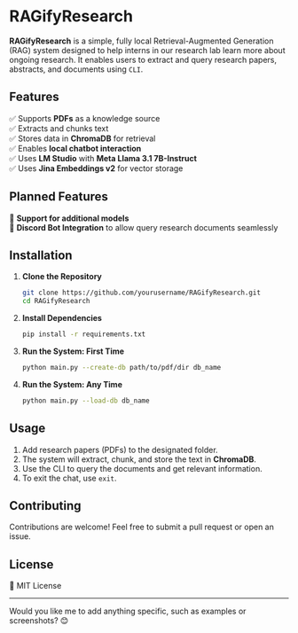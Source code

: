 # RAGifyResearch  

**RAGifyResearch** is a simple, fully local Retrieval-Augmented Generation (RAG) system designed to help interns in our research lab learn more about ongoing research. It enables users to extract and query research papers, abstracts, and documents using `CLI`.  

## Features  

✅ Supports **PDFs** as a knowledge source  
✅ Extracts and chunks text  
✅ Stores data in **ChromaDB** for retrieval  
✅ Enables **local chatbot interaction**  
✅ Uses **LM Studio** with **Meta Llama 3.1 7B-Instruct**  
✅ Uses **Jina Embeddings v2** for vector storage  

## Planned Features  

🚀 **Support for additional models**  
🚀 **Discord Bot Integration** to allow query research documents seamlessly  

## Installation  

1. **Clone the Repository**  
   ```sh
   git clone https://github.com/yourusername/RAGifyResearch.git  
   cd RAGifyResearch  
   ```

2. **Install Dependencies**  
   ```sh
   pip install -r requirements.txt  
   ```

3. **Run the System: First Time**  
   ```sh
   python main.py --create-db path/to/pdf/dir db_name
   ```
4. **Run the System: Any Time**  
   ```sh
   python main.py --load-db db_name
   ```


## Usage  

1. Add research papers (PDFs) to the designated folder.  
2. The system will extract, chunk, and store the text in **ChromaDB**.  
3. Use the CLI to query the documents and get relevant information.  
4. To exit the chat, use `exit`.

## Contributing  

Contributions are welcome! Feel free to submit a pull request or open an issue.  

## License  

📜 MIT License  

---

Would you like me to add anything specific, such as examples or screenshots? 😊